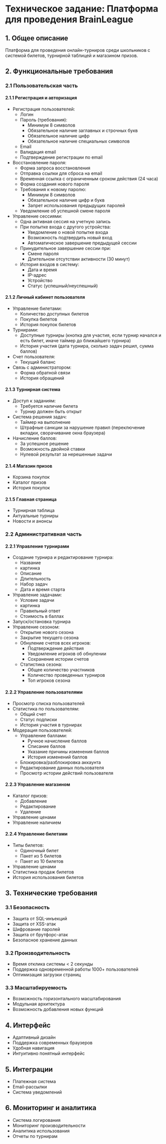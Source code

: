 # Техническое задание: Платформа для проведения BrainLeague

## 1. Общее описание
Платформа для проведения онлайн-турниров среди школьников с системой билетов, турнирной таблицей и магазином призов.

## 2. Функциональные требования

### 2.1 Пользовательская часть

#### 2.1.1 Регистрация и авторизация
- Регистрация пользователей:
  - Логин
  - Пароль (требования):
    - Минимум 8 символов
    - Обязательное наличие заглавных и строчных букв
    - Обязательное наличие цифр
    - Обязательное наличие специальных символов
  - Email
  - Валидация email
  - Подтверждение регистрации по email
- Восстановление пароля:
  - Форма запроса восстановления
  - Отправка ссылки для сброса на email
  - Временная ссылка с ограниченным сроком действия (24 часа)
  - Форма создания нового пароля
  - Требования к новому паролю:
    - Минимум 8 символов
    - Обязательное наличие цифр и букв
    - Запрет использования предыдущих паролей
  - Уведомление об успешной смене пароля
- Управление сессиями:
  - Одна активная сессия на учетную запись
  - При попытке входа с другого устройства:
    - Уведомление о новой попытке входа
    - Возможность подтвердить новый вход
    - Автоматическое завершение предыдущей сессии
  - Принудительное завершение сессии при:
    - Смене пароля
    - Длительном отсутствии активности (30 минут)
  - История входов в систему:
    - Дата и время
    - IP-адрес
    - Устройство
    - Статус (успешный/неуспешный)

#### 2.1.2 Личный кабинет пользователя
- Управление билетами:
  - Количество доступных билетов
  - Покупка билетов
  - История покупок билетов
- Турнирами:
  - Доступные турниры (кнопка для участия, если турнир начался и есть билет, иначе таймер до ближайшего турнира)
  - История участия (дата турнира, сколько задач решил, сумма баллов)
- Счет пользователя:
  - Текущий баланс
- Связь с администратором:
  - Форма обратной связи
  - История обращений

#### 2.1.3 Турнирная система
- Доступ к заданиям:
  - Требуется наличие билета
  - Турнир должен быть открыт
- Система решения задач:
  - Таймер на выполнение
  - Штрафные санкции за нарушение правил (переключение вкладки, сворачивание окна браузера)
- Начисление баллов:
  - За успешное решение
  - Возможность двойной ставки
  - Нулевой результат за нерешенные задачи

#### 2.1.4 Магазин призов
- Корзина покупок
- Каталог призов
- История покупок

#### 2.1.5 Главная страница
- Турнирная таблица
- Актуальные турниры
- Новости и анонсы

### 2.2 Административная часть

#### 2.2.1 Управление турнирами
- Создание турнира и редактирование турнира:
  - Название
  - картинка
  - Описание
  - Длительность
  - Набор задач
  - Дата и время старта
- Управление задачами:
  - Условие задачи
  - картинка
  - Правильный ответ
  - Стоимость в баллах
- Запуск/остановка турнира
- Управление сезоном:
  - Открытие нового сезона
  - Закрытие текущего сезона
  - Обнуление счетов всех игроков:
    - Подтверждение действия
    - Уведомление игроков об обнулении
    - Сохранение истории счетов
  - Статистика сезона:
    - Общее количество участников
    - Количество проведенных турниров
    - Топ игроков сезона

#### 2.2.2 Управление пользователями
- Просмотр списка пользователей
- Статистика по пользователям:
  - Общий счет
  - Статус подписки
  - История участия в турнирах
- Модерация пользователей:
  - Управление баллами:
    - Ручное начисление баллов
    - Списание баллов
    - Указание причины изменения баллов
    - История изменений баллов
  - Блокировка/разблокировка аккаунта
  - Редактирование данных пользователя
  - Просмотр истории действий пользователя

#### 2.2.3 Управление магазином
- Каталог призов:
  - Добавление
  - Редактирование
  - Удаление
- Управление ценами
- Управление наличием

#### 2.2.4 Управление билетами
- Типы билетов:
  - Одиночный билет
  - Пакет из 5 билетов
  - Пакет из 10 билетов
- Управление ценами
- Статистика продаж билетов
- История использования билетов

## 3. Технические требования

### 3.1 Безопасность
- Защита от SQL-инъекций
- Защита от XSS-атак
- Шифрование паролей
- Защита от брутфорс-атак
- Безопасное хранение данных

### 3.2 Производительность
- Время отклика системы < 2 секунды
- Поддержка одновременной работы 1000+ пользователей
- Оптимизация загрузки страниц

### 3.3 Масштабируемость
- Возможность горизонтального масштабирования
- Модульная архитектура
- Возможность добавления новых функций

## 4. Интерфейс
- Адаптивный дизайн
- Поддержка современных браузеров
- Удобная навигация
- Интуитивно понятный интерфейс

## 5. Интеграции
- Платежная система
- Email-рассылки
- Система уведомлений

## 6. Мониторинг и аналитика
- Система логирования
- Мониторинг производительности
- Аналитика использования
- Отчеты по турнирам 
